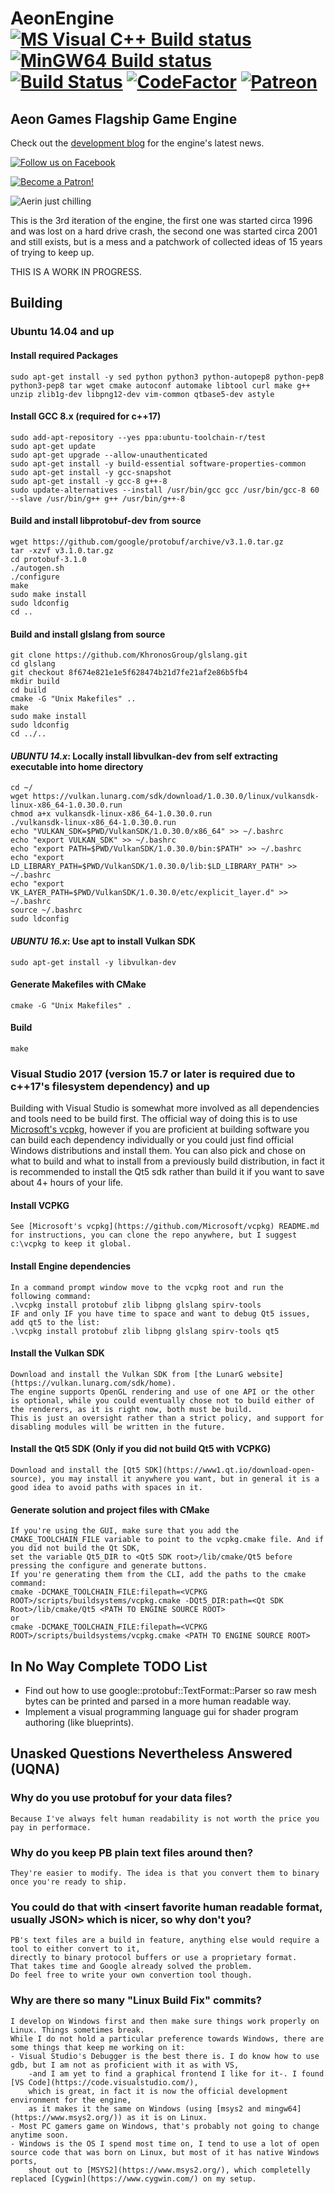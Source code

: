 # AeonEngine [![MS Visual C++ Build status](https://ci.appveyor.com/api/projects/status/mps3te4is4xuwnby?svg=true)](https://ci.appveyor.com/project/Kwizatz/aeonengine) [![MinGW64 Build status](https://ci.appveyor.com/api/projects/status/2r8j33fp5eej623u?svg=true)](https://ci.appveyor.com/project/Kwizatz/aeonengine-0t94t) [![Build Status](https://travis-ci.org/AeonGames/AeonEngine.svg?branch=master)](https://travis-ci.org/AeonGames/AeonEngine) [![CodeFactor](https://www.codefactor.io/repository/github/aeongames/AeonEngine/badge)](https://www.codefactor.io/repository/github/aeongames/AeonEngine) [![Patreon](https://img.shields.io/badge/patreon-donate-orange.svg)](https://www.patreon.com/user?u=3798744)

## Aeon Games Flagship Game Engine

Check out the [development blog](http://www.aeongames.com/AeonEngine/) for the engine's latest news.

[![Follow us on Facebook](https://raw.githubusercontent.com/AeonGames/AeonEngine/master/docs/static/img/FB-FindUsonFacebook-online-100.png)](https://www.facebook.com/RealAeonGames/)

[![Become a Patron!](https://c5.patreon.com/external/logo/become_a_patron_button.png)](https://www.patreon.com/user?u=3798744)

![Aerin just chilling](https://raw.githubusercontent.com/AeonGames/AeonEngine/master/docs/static/screenshots/aerin_idle.png)

This is the 3rd iteration of the engine, the first one was started circa 1996 and was lost on a hard drive crash, the second one was started circa 2001 and still exists, but is a mess and a patchwork of collected ideas of 15 years of trying to keep up.

THIS IS A WORK IN PROGRESS.

## Building

### Ubuntu 14.04 and up

#### Install required Packages

    sudo apt-get install -y sed python python3 python-autopep8 python-pep8 python3-pep8 tar wget cmake autoconf automake libtool curl make g++ unzip zlib1g-dev libpng12-dev vim-common qtbase5-dev astyle

#### Install GCC 8.x (required for c++17)

    sudo add-apt-repository --yes ppa:ubuntu-toolchain-r/test
    sudo apt-get update
    sudo apt-get upgrade --allow-unauthenticated
    sudo apt-get install -y build-essential software-properties-common
    sudo apt-get install -y gcc-snapshot
    sudo apt-get install -y gcc-8 g++-8
    sudo update-alternatives --install /usr/bin/gcc gcc /usr/bin/gcc-8 60 --slave /usr/bin/g++ g++ /usr/bin/g++-8

#### Build and install libprotobuf-dev from source

    wget https://github.com/google/protobuf/archive/v3.1.0.tar.gz
    tar -xzvf v3.1.0.tar.gz
    cd protobuf-3.1.0
    ./autogen.sh
    ./configure
    make
    sudo make install
    sudo ldconfig
    cd ..

#### Build and install glslang from source

    git clone https://github.com/KhronosGroup/glslang.git
    cd glslang
    git checkout 8f674e821e1e5f628474b21d7fe21af2e86b5fb4
    mkdir build
    cd build
    cmake -G "Unix Makefiles" ..
    make
    sudo make install
    sudo ldconfig
    cd ../..

#### *UBUNTU 14.x*: Locally install libvulkan-dev from self extracting executable into home directory

    cd ~/
    wget https://vulkan.lunarg.com/sdk/download/1.0.30.0/linux/vulkansdk-linux-x86_64-1.0.30.0.run
    chmod a+x vulkansdk-linux-x86_64-1.0.30.0.run
    ./vulkansdk-linux-x86_64-1.0.30.0.run
    echo "VULKAN_SDK=$PWD/VulkanSDK/1.0.30.0/x86_64" >> ~/.bashrc
    echo "export VULKAN_SDK" >> ~/.bashrc
    echo "export PATH=$PWD/VulkanSDK/1.0.30.0/bin:$PATH" >> ~/.bashrc   
    echo "export LD_LIBRARY_PATH=$PWD/VulkanSDK/1.0.30.0/lib:$LD_LIBRARY_PATH" >> ~/.bashrc
    echo "export VK_LAYER_PATH=$PWD/VulkanSDK/1.0.30.0/etc/explicit_layer.d" >> ~/.bashrc
    source ~/.bashrc
    sudo ldconfig

#### *UBUNTU 16.x*: Use apt to install Vulkan SDK

    sudo apt-get install -y libvulkan-dev

#### Generate Makefiles with CMake

    cmake -G "Unix Makefiles" .

#### Build

    make

### Visual Studio 2017 (version 15.7 or later is required due to c++17's filesystem dependency) and up

Building with Visual Studio is somewhat more involved as all dependencies and tools need to be build first. The official way of doing this is to use [Microsoft's vcpkg](https://github.com/Microsoft/vcpkg), however if you are proficient at building software you can build each dependency individually or you could just find official Windows distributions and install them. You can also pick and chose on what to build and what to install from a previously build distribution, in fact it is recommended to install the Qt5 sdk rather than build it if you want to save about 4+ hours of your life.

#### Install VCPKG

    See [Microsoft's vcpkg](https://github.com/Microsoft/vcpkg) README.md for instructions, you can clone the repo anywhere, but I suggest c:\vcpkg to keep it global.

#### Install Engine dependencies

    In a command prompt window move to the vcpkg root and run the following command:
    .\vcpkg install protobuf zlib libpng glslang spirv-tools
    IF and only IF you have time to space and want to debug Qt5 issues, add qt5 to the list:
    .\vcpkg install protobuf zlib libpng glslang spirv-tools qt5

#### Install the Vulkan SDK

    Download and install the Vulkan SDK from [the LunarG website](https://vulkan.lunarg.com/sdk/home).
    The engine supports OpenGL rendering and use of one API or the other is optional, while you could eventually chose not to build either of the renderers, as it is right now, both must be build.
    This is just an oversight rather than a strict policy, and support for disabling modules will be written in the future.

#### Install the Qt5 SDK (Only if you did not build Qt5 with VCPKG)

    Download and install the [Qt5 SDK](https://www1.qt.io/download-open-source), you may install it anywhere you want, but in general it is a good idea to avoid paths with spaces in it.

#### Generate solution and project files with CMake

    If you're using the GUI, make sure that you add the CMAKE_TOOLCHAIN_FILE variable to point to the vcpkg.cmake file. And if you did not build the Qt SDK,
    set the variable Qt5_DIR to <Qt5 SDK root>/lib/cmake/Qt5 before pressing the configure and generate buttons.
    If you're generating them from the CLI, add the paths to the cmake command:
    cmake -DCMAKE_TOOLCHAIN_FILE:filepath=<VCPKG ROOT>/scripts/buildsystems/vcpkg.cmake -DQt5_DIR:path=<Qt SDK Root>/lib/cmake/Qt5 <PATH TO ENGINE SOURCE ROOT>
    or
    cmake -DCMAKE_TOOLCHAIN_FILE:filepath=<VCPKG ROOT>/scripts/buildsystems/vcpkg.cmake <PATH TO ENGINE SOURCE ROOT>

## In No Way Complete TODO List

* Find out how to use google::protobuf::TextFormat::Parser so raw mesh bytes can be printed and parsed in a more human readable way.
* Implement a visual programming language gui for shader program authoring (like blueprints).

## Unasked Questions Nevertheless Answered (UQNA)


### Why do you use protobuf for your data files?

    Because I've always felt human readability is not worth the price you pay in performace.

### Why do you keep PB plain text files around then?

    They're easier to modify. The idea is that you convert them to binary once you're ready to ship.

### You could do that with &lt;insert favorite human readable format, usually JSON&gt; which is nicer, so why don't you?

    PB's text files are a build in feature, anything else would require a tool to either convert to it,
    directly to binary protocol buffers or use a proprietary format.
    That takes time and Google already solved the problem.
    Do feel free to write your own convertion tool though.

### Why are there so many "Linux Build Fix" commits?

    I develop on Windows first and then make sure things work properly on Linux. Things sometimes break.
    While I do not hold a particular preference towards Windows, there are some things that keep me working on it:
    - Visual Studio's Debugger is the best there is. I do know how to use gdb, but I am not as proficient with it as with VS,
        -and I am yet to find a graphical frontend I like for it-. I found [VS Code](https://code.visualstudio.com/),
        which is great, in fact it is now the official development environment for the engine,
        as it makes it the same on Windows (using [msys2 and mingw64](https://www.msys2.org/)) as it is on Linux.
    - Most PC gamers game on Windows, that's probably not going to change anytime soon.
    - Windows is the OS I spend most time on, I tend to use a lot of open source code that was born on Linux, but most of it has native Windows ports, 
        shout out to [MSYS2](https://www.msys2.org/), which completelly replaced [Cygwin](https://www.cygwin.com/) on my setup.
